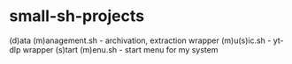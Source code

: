 # small-sh-projects

(d)ata (m)anagement.sh - archivation, extraction wrapper
(m)u(s)ic.sh - yt-dlp wrapper
(s)tart (m)enu.sh - start menu for my system
